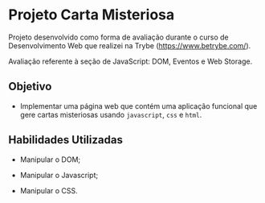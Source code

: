 # Projeto Carta Misteriosa

Projeto desenvolvido como forma de avaliação durante o curso de Desenvolvimento Web que realizei na Trybe (https://www.betrybe.com/).

Avaliação referente à seção de JavaScript: DOM, Eventos e Web Storage.

## Objetivo

- Implementar uma página web que contém uma aplicação funcional que gere cartas misteriosas usando `javascript`, `css` e `html`.

## Habilidades Utilizadas

- Manipular o DOM;

- Manipular o Javascript;

- Manipular o CSS.
